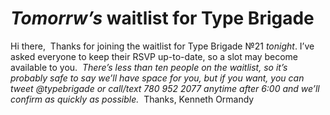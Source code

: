 # _Tomorrw’s_ waitlist for Type Brigade

Hi there,  Thanks for joining the waitlist for Type Brigade №21 _tonight_. I’ve asked everyone to keep their RSVP up-to-date, so a slot may become available to you.  _There’s less than ten people on the waitlist, so it’s probably safe to say we’ll have space for you, but if you want, you can tweet @typebrigade or call/text 780 952 2077 anytime after 6:00 and we’ll confirm as quickly as possible._  Thanks, Kenneth Ormandy